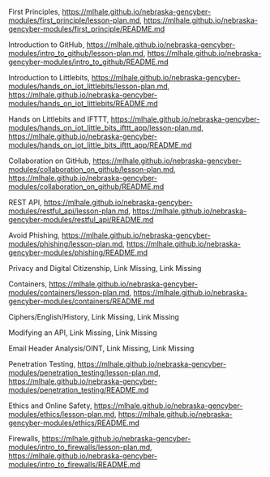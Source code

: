 First Principles, https://mlhale.github.io/nebraska-gencyber-modules/first_principle/lesson-plan.md, https://mlhale.github.io/nebraska-gencyber-modules/first_principle/README.md

Introduction to GitHub, https://mlhale.github.io/nebraska-gencyber-modules/intro_to_github/lesson-plan.md, https://mlhale.github.io/nebraska-gencyber-modules/intro_to_github/README.md

Introduction to Littlebits, https://mlhale.github.io/nebraska-gencyber-modules/hands_on_iot_littlebits/lesson-plan.md, https://mlhale.github.io/nebraska-gencyber-modules/hands_on_iot_littlebits/README.md

Hands on Littlebits and IFTTT, https://mlhale.github.io/nebraska-gencyber-modules/hands_on_iot_little_bits_ifttt_app/lesson-plan.md, https://mlhale.github.io/nebraska-gencyber-modules/hands_on_iot_little_bits_ifttt_app/README.md

Collaboration on GitHub, https://mlhale.github.io/nebraska-gencyber-modules/collaboration_on_github/lesson-plan.md, https://mlhale.github.io/nebraska-gencyber-modules/collaboration_on_github/README.md

REST API, https://mlhale.github.io/nebraska-gencyber-modules/restful_api/lesson-plan.md, https://mlhale.github.io/nebraska-gencyber-modules/restful_api/README.md

Avoid Phishing, https://mlhale.github.io/nebraska-gencyber-modules/phishing/lesson-plan.md, https://mlhale.github.io/nebraska-gencyber-modules/phishing/README.md

Privacy and Digital Citizenship, Link Missing, Link Missing

Containers, https://mlhale.github.io/nebraska-gencyber-modules/containers/lesson-plan.md, https://mlhale.github.io/nebraska-gencyber-modules/containers/README.md

Ciphers/English/History, Link Missing, Link Missing

Modifying an API, Link Missing, Link Missing

Email Header Analysis/OINT, Link Missing, Link Missing

Penetration Testing, https://mlhale.github.io/nebraska-gencyber-modules/penetration_testing/lesson-plan.md, https://mlhale.github.io/nebraska-gencyber-modules/penetration_testing/README.md

Ethics and Online Safety, https://mlhale.github.io/nebraska-gencyber-modules/ethics/lesson-plan.md, https://mlhale.github.io/nebraska-gencyber-modules/ethics/README.md

Firewalls, https://mlhale.github.io/nebraska-gencyber-modules/intro_to_firewalls/lesson-plan.md, https://mlhale.github.io/nebraska-gencyber-modules/intro_to_firewalls/README.md
